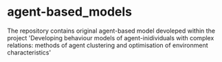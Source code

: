 # agent-based_models
The repository contains original agent-based model devoleped within the project 'Developing behaviour models of agent-inidividuals with complex relations: methods of agent clustering and optimisation of environment characteristics'
